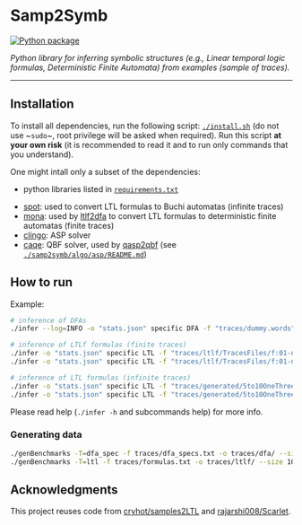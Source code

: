 # Samp2Symb
[![Python package](https://github.com/cryhot/samp2symb/actions/workflows/pythonpackage.yaml/badge.svg)](https://github.com/cryhot/samp2symb/actions/workflows/pythonpackage.yaml)

_Python library for inferring symbolic structures (e.g., Linear temporal logic formulas, Deterministic Finite Automata) from examples (sample of traces)._

---

## Installation

To install all dependencies, run the following script: [`./install.sh`](install.sh) (do not use ~`sudo`~, root privilege will be asked when required).
Run this script **at your own risk** (it is recommended to read it and to run only commands that you understand).

One might intall only a subset of the dependencies:
- python libraries listed in [`requirements.txt`](requirements.txt)
<!-- - [Z3](https://github.com/Z3Prover/z3#python) with python bindings: SAT solver -->
- [spot](https://spot.lrde.epita.fr/install.html): used to convert LTL formulas to Buchi automatas (infinite traces)
- [mona](https://www.brics.dk/mona/): used by [ltlf2dfa](https://github.com/whitemech/LTLf2DFA) to convert LTL formulas to deterministic finite automatas (finite traces)
- [clingo](https://github.com/potassco/clingo): ASP solver
- [caqe](https://github.com/ltentrup/caqe.git): QBF solver, used by [qasp2qbf](https://github.com/potassco/qasp2qbf) (see [`./samp2symb/algo/asp/README.md`](samp2symb/algo/asp/README.md))


## How to run

Example:
```sh
# inference of DFAs
./infer --log=INFO -o "stats.json" specific DFA -f "traces/dummy.words" --dfa="dfa.dot" --dfa-new="dfa-{attempt}.dot" -n=3 --method=CE

# inference of LTLf formulas (finite traces)
./infer -o "stats.json" specific LTL -f "traces/ltlf/TracesFiles/f:01-nw:10000-ml:10-0.trace" -n=4 --method=CE
./infer -o "stats.json" specific LTL -f "traces/ltlf/TracesFiles/f:01-nw:10000-ml:10-0.trace" -n=4 --method=S-SYMB --horizon=8

# inference of LTL formulas (infinite traces)
./infer -o "stats.json" specific LTL -f "traces/generated/5to10OneThree/0020.trace" -n=4 --method=CE
./infer -o "stats.json" specific LTL -f "traces/generated/5to10OneThree/0020.trace" -n=4 --method=S-SYMB --horizon=8
```

Please read help (`./infer -h` and subcommands help) for more info.

<!-- insert help -->

### Generating data

```sh
./genBenchmarks -T=dfa_spec -f traces/dfa_specs.txt -o traces/dfa/ --size 500,0
./genBenchmarks -T=ltl -f traces/formulas.txt -o traces/ltlf/ --size 10000,0 --lengths 10
```

## Acknowledgments

This project reuses code from [cryhot/samples2LTL](https://github.com/cryhot/samples2LTL) and [rajarshi008/Scarlet](https://github.com/rajarshi008/Scarlet/).